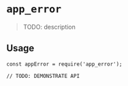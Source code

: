 # `app_error`

> TODO: description

## Usage

```
const appError = require('app_error');

// TODO: DEMONSTRATE API
```

